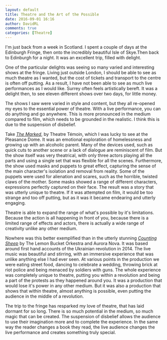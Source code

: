 ```yaml
---  
layout: default  
title: Theatre and the Art of the Possible  
date: 2016-09-01 16:16  
author: DavidRL  
comments: true  
categories: [Theatre]  
---  
```

I'm just back from a week in Scotland. I spent a couple of days at the Edinburgh Fringe, then onto the incredibly beautiful Isle of Skye.Then back to Edinburgh for a night. It was an excellent trip, filled with delight.  

One of the particular delights was seeing so many varied and interesting shows at the fringe. Living just outside London, I should be able to see as much theatre as I wanted, but the cost of tickets and transport to the centre is often off putting. As a result, I have not been able to see as much live performances as I would like. Surrey often feels artistically bereft. It was a delight then, to see eleven different shows over two days, for little money.  
<!--more-->  

The shows I saw were varied in style and content, but they all re-opened my eyes to the essential power of theatre. With a live performance, you can do anything and go anywhere. This is more pronounced in the medium compared to film, which needs to be grounded in the realistic. I think this is due to the suspension of disbelief.  

Take <a href="http://www.theatretemoin.com/production/marked/"><em>The Marked</em></a>, by Theatre Témoin, which I was lucky to see at the Pleasance Dome. It was an emotional exploration of homelessness and growing up with an alcoholic parent. Many of the devices used, such as quick cuts to another scene or a lack of dialogue are reminiscent of film. But the show itself was very theatrical, with only three actors playing all the parts and using a single set that was flexible for all the scenes. Furthermore, the show used masks and puppets to great effect, capturing the sense of the main character's isolation and removal from reality. Some of the puppets were used for alienation and scares, such as the horrible, twisted claws of the mother. Some masks showed a range of different characters, expressions perfectly captured on their face. The result was a story that was utterly unique to theatre. If it was attempted on film, it would be too strange and too off putting, but as it was it became endearing and utterly engaging.  

Theatre is able to expand the range of what's possible by it's limitations. Because the action is all happening in front of you, because there is a limited range of effects and actors, there is actually a wide range of creativity unlike any other medium.   

Nowhere was this better exemplified than in the utterly stunning <a href="http://countingsheeprevolution.com/theplay/"><em>Counting Sheep</em></a> by The Lemon Bucket Orkestra and Aurora Nova. It was based around first hand accounts of the Ukrainian revolution in 2014. The live music was beautiful and stirring, with an immersive experience that was unlike anything else I had ever seen. At various points in the production we were eating street food, dancing to celebrate a wedding, throwing brick at riot police and being menaced by soldiers with guns. The whole experience was completely unique to theatre, putting you within a revolution and being a part of the protests as they happened around you. It was a production that would lose it's power in any other medium.  But it was also a production that shows that within theatre, almost anything is possible, even putting the audience in the middle of a revolution.  

The trip to the fringe has resparked my love of theatre, that has laid dormant for so long. There is so much potential in the medium, so much magic that can be created. The suspension of disbelief allows the audience to use their imagination more and to complete the experience. In the same way the reader changes a book they read, the live audience changes the live performance and creates something truly special.  
